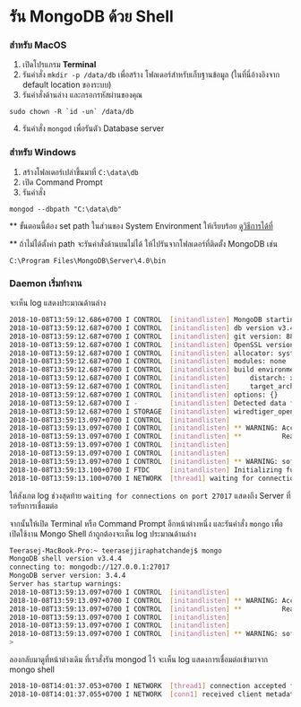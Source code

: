 # รัน MongoDB ด้วย Shell

### สำหรับ MacOS

1. เปิดโปรแกรม **Terminal** 
2. รันคำสั่ง `mkdir -p /data/db` เพื่อสร้าง โฟลเดอร์สำหรับเก็บฐานข้อมูล (ในที่นี่อ้างอิงจาก default location ของระบบ)
3. รันคำสั่งด้านล่าง และกรอกรหัสผ่านของคุณ

```
sudo chown -R `id -un` /data/db
```

4. รันคำสั่ง `mongod` เพื่อรันตัว Database server 

### สำหรับ Windows

1. สร้างโฟลเดอร์เปล่าขึ้นมาที่ `C:\data\db`
2. เปิด Command Prompt 
3. รันคำสั่ง

```
mongod --dbpath "C:\data\db"
```
** ขั้นตอนนี้ต้อง set path ในส่วนของ System Environment ให้เรียบร้อย [ดูวิธีการได้ที่](https://nextflow.in.th/2018/prepare-mongodb-for-database-administrator-dba/)

** ถ้าไม่ได้ตั้งค่า path จะรันคำสั่งด้านบนไม่ได้ ให้ไปรันจากโฟลเดอร์ที่ติดตั้ง MongoDB เช่น 

```
C:\Program Files\MongoDB\Server\4.0\bin
```

### Daemon เริ่มทำงาน

จะเห็น log แสดงประมาณด้านล่าง

```bash
2018-10-08T13:59:12.686+0700 I CONTROL  [initandlisten] MongoDB starting : pid=2029 port=27017 dbpath=/data/db 64-bit host=Teerasej-MacBook-Pro.local
2018-10-08T13:59:12.687+0700 I CONTROL  [initandlisten] db version v3.4.4
2018-10-08T13:59:12.687+0700 I CONTROL  [initandlisten] git version: 888390515874a9debd1b6c5d36559ca86b44babd
2018-10-08T13:59:12.687+0700 I CONTROL  [initandlisten] OpenSSL version: OpenSSL 1.0.2p  14 Aug 2018
2018-10-08T13:59:12.687+0700 I CONTROL  [initandlisten] allocator: system
2018-10-08T13:59:12.687+0700 I CONTROL  [initandlisten] modules: none
2018-10-08T13:59:12.687+0700 I CONTROL  [initandlisten] build environment:
2018-10-08T13:59:12.687+0700 I CONTROL  [initandlisten]     distarch: x86_64
2018-10-08T13:59:12.687+0700 I CONTROL  [initandlisten]     target_arch: x86_64
2018-10-08T13:59:12.687+0700 I CONTROL  [initandlisten] options: {}
2018-10-08T13:59:12.687+0700 I -        [initandlisten] Detected data files in /data/db created by the 'wiredTiger' storage engine, so setting the active storage engine to 'wiredTiger'.
2018-10-08T13:59:12.687+0700 I STORAGE  [initandlisten] wiredtiger_open config: create,cache_size=7680M,session_max=20000,eviction=(threads_min=4,threads_max=4),config_base=false,statistics=(fast),log=(enabled=true,archive=true,path=journal,compressor=snappy),file_manager=(close_idle_time=100000),checkpoint=(wait=60,log_size=2GB),statistics_log=(wait=0),
2018-10-08T13:59:13.097+0700 I CONTROL  [initandlisten] 
2018-10-08T13:59:13.097+0700 I CONTROL  [initandlisten] ** WARNING: Access control is not enabled for the database.
2018-10-08T13:59:13.097+0700 I CONTROL  [initandlisten] **          Read and write access to data and configuration is unrestricted.
2018-10-08T13:59:13.097+0700 I CONTROL  [initandlisten] 
2018-10-08T13:59:13.097+0700 I CONTROL  [initandlisten] 
2018-10-08T13:59:13.097+0700 I CONTROL  [initandlisten] ** WARNING: soft rlimits too low. Number of files is 256, should be at least 1000
2018-10-08T13:59:13.100+0700 I FTDC     [initandlisten] Initializing full-time diagnostic data capture with directory '/data/db/diagnostic.data'
2018-10-08T13:59:13.100+0700 I NETWORK  [thread1] waiting for connections on port 27017
```

ให้สังเกต log ช่วงสุดท้าย `waiting for connections on port 27017` แสดงถึง Server ที่รอรับการเชื่อมต่อ

จากนั้นให้เปิด Terminal หรือ Command Prompt อีกหน้าต่างหนึ่ง และรันคำสั่ง `mongo` เพื่อเปิดใช้งาน Mongo Shell ถ้าถูกต้องจะเห็น log ประมาณด้านล่าง

```bash
Teerasej-MacBook-Pro:~ teerasejjiraphatchandej$ mongo
MongoDB shell version v3.4.4
connecting to: mongodb://127.0.0.1:27017
MongoDB server version: 3.4.4
Server has startup warnings: 
2018-10-08T13:59:13.097+0700 I CONTROL  [initandlisten] 
2018-10-08T13:59:13.097+0700 I CONTROL  [initandlisten] ** WARNING: Access control is not enabled for the database.
2018-10-08T13:59:13.097+0700 I CONTROL  [initandlisten] **          Read and write access to data and configuration is unrestricted.
2018-10-08T13:59:13.097+0700 I CONTROL  [initandlisten] 
2018-10-08T13:59:13.097+0700 I CONTROL  [initandlisten] 
2018-10-08T13:59:13.097+0700 I CONTROL  [initandlisten] ** WARNING: soft rlimits too low. Number of files is 256, should be at least 1000
> 
```

ลองกลับมาดูที่หน้าต่างเดิม ที่เราสั่งรัน mongod ไว้ จะเห็น log แสดงการเชื่อมต่อเข้ามาจาก mongo shell 

```bash
2018-10-08T14:01:37.053+0700 I NETWORK  [thread1] connection accepted from 127.0.0.1:52690 #1 (1 connection now open)
2018-10-08T14:01:37.055+0700 I NETWORK  [conn1] received client metadata from 127.0.0.1:52690 conn1: { application: { name: "MongoDB Shell" }, driver: { name: "MongoDB Internal Client", version: "3.4.4" }, os: { type: "Darwin", name: "Mac OS X", architecture: "x86_64", version: "18.0.0" } }
```
